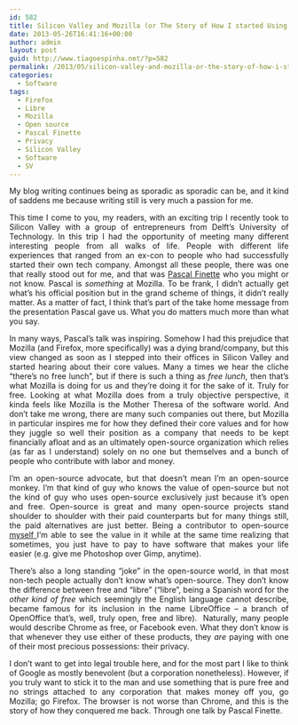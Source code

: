 ```yaml
---
id: 582
title: Silicon Valley and Mozilla (or The Story of How I started Using Firefox Again)
date: 2013-05-26T16:41:16+00:00
author: admin
layout: post
guid: http://www.tiagoespinha.net/?p=582
permalink: /2013/05/silicon-valley-and-mozilla-or-the-story-of-how-i-started-using-firefox-again/
categories:
  - Software
tags:
  - Firefox
  - Libre
  - Mozilla
  - Open source
  - Pascal Finette
  - Privacy
  - Silicon Valley
  - Software
  - SV
---
```

<p style="text-align: justify;">
  My blog writing continues being as sporadic as sporadic can be, and it kind of saddens me because writing still is very much a passion for me.
</p>

<p style="text-align: justify;">
  This time I come to you, my readers, with an exciting trip I recently took to Silicon Valley with a group of entrepreneurs from Delft&#8217;s University of Technology. In this trip I had the opportunity of meeting many different interesting people from all walks of life. People with different life experiences that ranged from an ex-con to people who had successfully started their own tech company. Amongst all these people, there was one that really stood out for me, and that was <a href="http://finette.com/">Pascal Finette</a> who you might or not know. Pascal is <em>something</em> at Mozilla. To be frank, I didn&#8217;t actually get what&#8217;s his official position but in the grand scheme of things, it didn&#8217;t really matter. As a matter of fact, I think that&#8217;s part of the take home message from the presentation Pascal gave us. What you do matters much more than what you say.
</p>

<p style="text-align: justify;">
  In many ways, Pascal&#8217;s talk was inspiring. Somehow I had this prejudice that Mozilla (and Firefox, more specifically) was a dying brand/company, but this view changed as soon as I stepped into their offices in Silicon Valley and started hearing about their core values. Many a times we hear the cliche &#8220;there&#8217;s no free lunch&#8221;, but if there is such a thing as <em>free lunch</em>, then that&#8217;s what Mozilla is doing for us and they&#8217;re doing it for the sake of it. Truly for free. Looking at what Mozilla does from a truly objective perspective, it kinda feels like Mozilla is the Mother Theresa of the software world. And don&#8217;t take me wrong, there are many such companies out there, but Mozilla in particular inspires me for how they defined their core values and for how they juggle so well their position as a company that needs to be kept financially afloat and as an ultimately open-source organization which relies (as far as I understand) solely on no one but themselves and a bunch of people who contribute with labor and money.
</p>

<p style="text-align: justify;">
  I&#8217;m an open-source advocate, but that doesn&#8217;t mean I&#8217;m an open-source monkey. I&#8217;m that kind of guy who knows the value of open-source but not the kind of guy who uses open-source exclusively just because it&#8217;s open and free. Open-source is great and many open-source projects stand shoulder to shoulder with their paid counterparts but for many things still, the paid alternatives are just better. Being a contributor to open-source <a href="http://db.apache.org/whoweare.html">myself </a>I&#8217;m able to see the value in it while at the same time realizing that sometimes, you just have to pay to have software that makes your life easier (e.g. give me Photoshop over Gimp, anytime).
</p>

<p style="text-align: justify;">
  There&#8217;s also a long standing &#8220;joke&#8221; in the open-source world, in that most non-tech people actually don&#8217;t know what&#8217;s open-source. They don&#8217;t know the difference between free and &#8220;libre&#8221; (&#8220;libre&#8221;, being a Spanish word for the <em>other kind of free</em> which seemingly the English language cannot describe, became famous for its inclusion in the name LibreOffice &#8211; a branch of OpenOffice that&#8217;s, well, truly open, free and libre).  Naturally, many people would describe Chrome as free, or Facebook even. What they don&#8217;t know is that whenever they use either of these products, they <em>are</em> paying with one of their most precious possessions: their privacy.
</p>

<p style="text-align: justify;">
  I don&#8217;t want to get into legal trouble here, and for the most part I like to think of Google as mostly benevolent (but a corporation nonetheless). However, if you truly want to stick it to the man and use something that is pure free and no strings attached to any corporation that makes money off you, go Mozilla; go Firefox. The browser is not worse than Chrome, and this is the story of how they conquered me back. Through one talk by Pascal Finette.
</p>